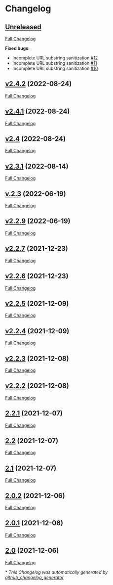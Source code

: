 # Changelog

## [Unreleased](https://github.com/front-matter/briard/tree/HEAD)

[Full Changelog](https://github.com/front-matter/briard/compare/v2.4.2...HEAD)

**Fixed bugs:**

- Incomplete URL substring sanitization [\#12](https://github.com/front-matter/briard/issues/12)
- Incomplete URL substring sanitization [\#11](https://github.com/front-matter/briard/issues/11)
- Incomplete URL substring sanitization [\#10](https://github.com/front-matter/briard/issues/10)

## [v2.4.2](https://github.com/front-matter/briard/tree/v2.4.2) (2022-08-24)

[Full Changelog](https://github.com/front-matter/briard/compare/v2.4.1...v2.4.2)

## [v2.4.1](https://github.com/front-matter/briard/tree/v2.4.1) (2022-08-24)

[Full Changelog](https://github.com/front-matter/briard/compare/v2.4...v2.4.1)

## [v2.4](https://github.com/front-matter/briard/tree/v2.4) (2022-08-24)

[Full Changelog](https://github.com/front-matter/briard/compare/v2.3.1...v2.4)

## [v2.3.1](https://github.com/front-matter/briard/tree/v2.3.1) (2022-08-14)

[Full Changelog](https://github.com/front-matter/briard/compare/v.2.3...v2.3.1)

## [v.2.3](https://github.com/front-matter/briard/tree/v.2.3) (2022-06-19)

[Full Changelog](https://github.com/front-matter/briard/compare/v2.2.9...v.2.3)

## [v2.2.9](https://github.com/front-matter/briard/tree/v2.2.9) (2022-06-19)

[Full Changelog](https://github.com/front-matter/briard/compare/v2.2.7...v2.2.9)

## [v2.2.7](https://github.com/front-matter/briard/tree/v2.2.7) (2021-12-23)

[Full Changelog](https://github.com/front-matter/briard/compare/v2.2.6...v2.2.7)

## [v2.2.6](https://github.com/front-matter/briard/tree/v2.2.6) (2021-12-23)

[Full Changelog](https://github.com/front-matter/briard/compare/v2.2.5...v2.2.6)

## [v2.2.5](https://github.com/front-matter/briard/tree/v2.2.5) (2021-12-09)

[Full Changelog](https://github.com/front-matter/briard/compare/v2.2.4...v2.2.5)

## [v2.2.4](https://github.com/front-matter/briard/tree/v2.2.4) (2021-12-09)

[Full Changelog](https://github.com/front-matter/briard/compare/v2.2.3...v2.2.4)

## [v2.2.3](https://github.com/front-matter/briard/tree/v2.2.3) (2021-12-08)

[Full Changelog](https://github.com/front-matter/briard/compare/v2.2.2...v2.2.3)

## [v2.2.2](https://github.com/front-matter/briard/tree/v2.2.2) (2021-12-08)

[Full Changelog](https://github.com/front-matter/briard/compare/2.2.1...v2.2.2)

## [2.2.1](https://github.com/front-matter/briard/tree/2.2.1) (2021-12-07)

[Full Changelog](https://github.com/front-matter/briard/compare/2.2...2.2.1)

## [2.2](https://github.com/front-matter/briard/tree/2.2) (2021-12-07)

[Full Changelog](https://github.com/front-matter/briard/compare/2.1...2.2)

## [2.1](https://github.com/front-matter/briard/tree/2.1) (2021-12-07)

[Full Changelog](https://github.com/front-matter/briard/compare/2.0.2...2.1)

## [2.0.2](https://github.com/front-matter/briard/tree/2.0.2) (2021-12-06)

[Full Changelog](https://github.com/front-matter/briard/compare/2.0.1...2.0.2)

## [2.0.1](https://github.com/front-matter/briard/tree/2.0.1) (2021-12-06)

[Full Changelog](https://github.com/front-matter/briard/compare/2.0...2.0.1)

## [2.0](https://github.com/front-matter/briard/tree/2.0) (2021-12-06)

[Full Changelog](https://github.com/front-matter/briard/compare/d1adb0353c9b3abd0b8f64fed5e0970cf03b537c...2.0)



\* *This Changelog was automatically generated by [github_changelog_generator](https://github.com/github-changelog-generator/github-changelog-generator)*
